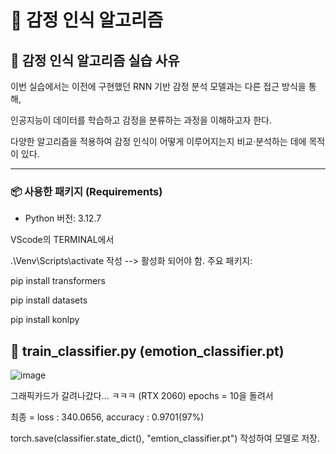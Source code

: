 # 📝 감정 인식 알고리즘


## 📝 감정 인식 알고리즘 실습 사유

이번 실습에서는 이전에 구현했던 RNN 기반 감정 분석 모델과는 다른 접근 방식을 통해,

인공지능이 데이터를 학습하고 감정을 분류하는 과정을 이해하고자 한다.

다양한 알고리즘을 적용하여 감정 인식이 어떻게 이루어지는지 비교·분석하는 데에 목적이 있다.

---



### 📦 사용한 패키지 (Requirements)
- Python 버전: 3.12.7

VScode의 TERMINAL에서

.\Venv\Scripts\activate 작성 --> 활성화 되어야 함.
주요 패키지:

pip install transformers

pip install datasets

pip install konlpy

## 📝 train_classifier.py (emotion_classifier.pt)

![image](https://github.com/user-attachments/assets/c7a5566c-4176-4f47-9991-373ae23dedbc)

그래픽카드가 갈려나갔다... ㅋㅋㅋ
(RTX 2060) epochs = 10을 돌려서

최종  =  loss : 340.0656, accuracy : 0.9701(97%)

torch.save(classifier.state_dict(), "emtion_classifier.pt")
작성하여 모델로 저장.




